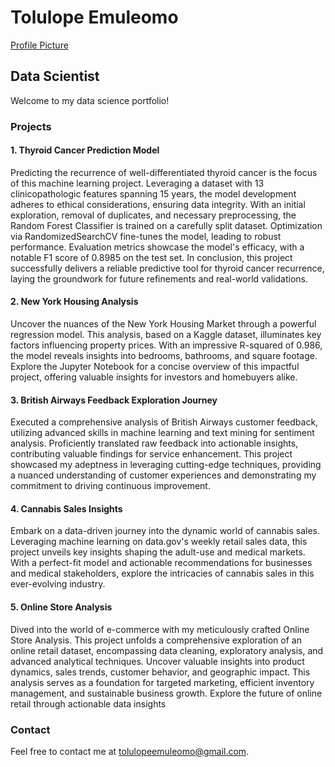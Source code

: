 # Tolulope Emuleomo

[Profile Picture](https://github.com/account)

## Data Scientist

Welcome to my data science portfolio!

### Projects
#### 1. Thyroid Cancer Prediction Model
Predicting the recurrence of well-differentiated thyroid cancer is the focus of this machine learning project. Leveraging a dataset with 13 clinicopathologic features spanning 15 years, the model development adheres to ethical considerations, ensuring data integrity. With an initial exploration, removal of duplicates, and necessary preprocessing, the Random Forest Classifier is trained on a carefully split dataset. Optimization via RandomizedSearchCV fine-tunes the model, leading to robust performance. Evaluation metrics showcase the model's efficacy, with a notable F1 score of 0.8985 on the test set. In conclusion, this project successfully delivers a reliable predictive tool for thyroid cancer recurrence, laying the groundwork for future refinements and real-world validations.

#### 2. New York Housing Analysis
Uncover the nuances of the New York Housing Market through a powerful regression model. This analysis, based on a Kaggle dataset, illuminates key factors influencing property prices. With an impressive R-squared of 0.986, the model reveals insights into bedrooms, bathrooms, and square footage. Explore the Jupyter Notebook for a concise overview of this impactful project, offering valuable insights for investors and homebuyers alike.

#### 3. British Airways Feedback Exploration Journey 
Executed a comprehensive analysis of British Airways customer feedback, utilizing advanced skills in machine learning and text mining for sentiment analysis. Proficiently translated raw feedback into actionable insights, contributing valuable findings for service enhancement. This project showcased my adeptness in leveraging cutting-edge techniques, providing a nuanced understanding of customer experiences and demonstrating my commitment to driving continuous improvement.

#### 4. Cannabis Sales Insights 
Embark on a data-driven journey into the dynamic world of cannabis sales. Leveraging machine learning on data.gov's weekly retail sales data, this project unveils key insights shaping the adult-use and medical markets. With a perfect-fit model and actionable recommendations for businesses and medical stakeholders, explore the intricacies of cannabis sales in this ever-evolving industry.

#### 5. Online Store Analysis
Dived into the world of e-commerce with my meticulously crafted Online Store Analysis. This project unfolds a comprehensive exploration of an online retail dataset, encompassing data cleaning, exploratory analysis, and advanced analytical techniques. Uncover valuable insights into product dynamics, sales trends, customer behavior, and geographic impact. This analysis serves as a foundation for targeted marketing, efficient inventory management, and sustainable business growth. Explore the future of online retail through actionable data insights

### Contact
Feel free to contact me at tolulopeemuleomo@gmail.com.
